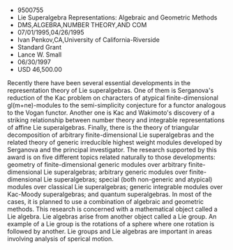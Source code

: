
* 9500755
* Lie Superalgebra Representations: Algebraic and Geometric Methods
* DMS,ALGEBRA,NUMBER THEORY,AND COM
* 07/01/1995,04/26/1995
* Ivan Penkov,CA,University of California-Riverside
* Standard Grant
* Lance W. Small
* 06/30/1997
* USD 46,500.00

Recently there have been several essential developments in the representation
theory of Lie superalgebras. One of them is Serganova's reduction of the Kac
problem on characters of atypical finite-dimensional gl(m+ne)-modules to the
semi-simplicity conjecture for a functor analogous to the Vogan functor. Another
one is Kac and Wakimoto's discovery of a striking relationship between number
theory and integrable representations of affine Lie superalgebras. Finally,
there is the theory of triangular decomposition of arbitrary finite-dimensional
Lie superalgebras and the related theory of generic irreducible highest weight
modules developed by Serganova and the principal investigator. The research
supported by this award is on five different topics related naturally to those
developments: geometry of finite-dimensional generic modules over arbitrary
finite-dimensional Lie superalgebras; arbitrary generic modules over finite-
dimensional Lie superalgebras; special (both non-generic and atypical) modules
over classical Lie superalgebras; generic integrable modules over Kac-Moody
superalgebras; and quantum superalgebras. In most of the cases, it is planned to
use a combination of algebraic and geometric methods. This research is concerned
with a mathematical object called a Lie algebra. Lie algebras arise from another
object called a Lie group. An example of a Lie group is the rotations of a
sphere where one rotation is followed by another. Lie groups and Lie algebras
are important in areas involving analysis of sperical motion.
